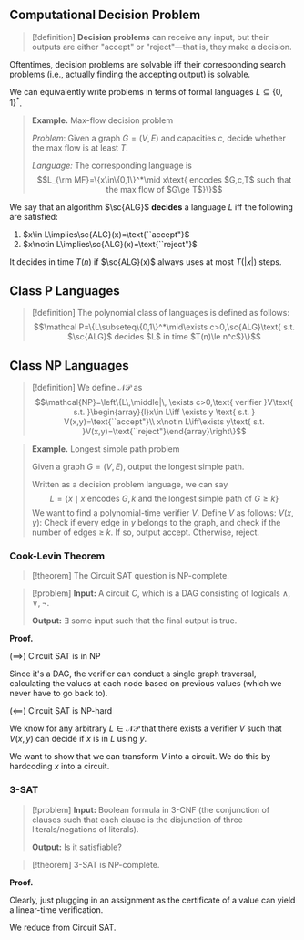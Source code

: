 ## Computational Decision Problem

>[!definition]
>**Decision problems** can receive any input, but their outputs are either "accept" or "reject"—that is, they make a decision.

Oftentimes, decision problems are solvable iff their corresponding search problems (i.e., actually finding the accepting output) is solvable.

We can equivalently write problems in terms of formal languages $L\subseteq\{0,1\}^*$. 

>**Example.** Max-flow decision problem
>
>*Problem*: Given a graph $G=(V,E)$ and capacities $c$, decide whether the max flow is at least $T$.
>
>*Language:* The corresponding language is $$L_{\rm MF}=\{x\in\{0,1\}^*\mid x\text{ encodes $G,c,T$ such that the max flow of $G\ge T$}\}$$

We say that an algorithm $\sc{ALG}$ **decides** a language $L$ iff the following are satisfied:
1. $x\in L\implies\sc{ALG}(x)=\text{``accept"}$
2. $x\notin L\implies\sc{ALG}(x)=\text{``reject"}$

It decides in time $T(n)$ if $\sc{ALG}(x)$ always uses at most $T(|x|)$ steps. 

## Class P Languages

>[!definition]
>The polynomial class of languages is defined as follows:
$$\mathcal P=\{L\subseteq\{0,1\}^*\mid\exists c>0,\sc{ALG}\text{ s.t. $\sc{ALG}$ decides $L$ in time $T(n)\le n^c$}\}$$

## Class NP Languages

>[!definition]
>We define $\mathcal{NP}$ as
>$$\mathcal{NP}=\left\{L\,\middle|\, \exists c>0,\text{ verifier }V\text{ s.t. }\begin{array}{l}x\in L\iff \exists y \text{ s.t. } V(x,y)=\text{``accept"}\\
x\notin L\iff\exists y\text{ s.t. }V(x,y)=\text{``reject"}\end{array}\right\}$$

>**Example.** Longest simple path problem
>
>Given a graph $G=(V,E)$, output the longest simple path.
>
>Written as a decision problem language, we can say $$L=\{x\mid x\text{ encodes $G,k$ and the longest simple path of $G\ge k$}\}$$
>We want to find a polynomial-time verifier $V$. Define $V$ as follows:
>$V(x,y)$: Check if every edge in $y$ belongs to the graph, and check if the number of edges $\ge$ $k$. If so, output accept. Otherwise, reject.

### Cook-Levin Theorem

>[!theorem]
>The Circuit SAT question is NP-complete.

>[!problem]
>**Input:** A circuit $C$, which is a DAG consisting of logicals $\land,\lor,\lnot$.
>
>**Output:** $\exists$ some input such that the final output is true.

**Proof.** 

($\implies$) Circuit SAT is in NP

Since it's a DAG, the verifier can conduct a single graph traversal, calculating the values at each node based on previous values (which we never have to go back to). 

($\impliedby$) Circuit SAT is NP-hard

We know for any arbitrary $L\in\mathcal{NP}$ that there exists a verifier $V$ such that $V(x,y)$ can decide if $x$ is in $L$ using $y$.

We want to show that we can transform $V$ into a circuit. We do this by hardcoding $x$ into a circuit.

### 3-SAT

>[!problem]
>**Input:** Boolean formula in 3-CNF (the conjunction of clauses such that each clause is the disjunction of three literals/negations of literals).
>
>**Output:** Is it satisfiable?

>[!theorem]
>3-SAT is NP-complete.

**Proof.**

Clearly, just plugging in an assignment as the certificate of a value can yield a linear-time verification.

We reduce from Circuit SAT.
